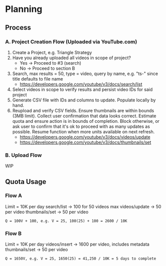 # Planning

## Process

### A. Project Creation Flow (Uploaded via YouTube.com)

1. Create a Project, e.g. Triangle Strategy
2. Have you already uploaded all videos in scope of project?
    - Yes -> Proceed to #3 (search)
    - No -> Proceed to section B
3. Search, max results = 50, type = video, query by name, e.g. "ts-" since title defaults to file name
    - https://developers.google.com/youtube/v3/docs/search/list
4. Select videos in scope to verify results and persist video IDs for said project
5. Generate CSV file with IDs and columns to update. Populate locally by hand.
6. Reupload and verify CSV fields. Ensure thumbnails are within bounds (3MB limit). Collect user confirmation that data looks correct. Estimate quota and ensure action is in bounds of completion. Block otherwise, or ask user to confirm that it's ok to proceed with as many updates as possible. Resume function when more units available on next refresh.
    - https://developers.google.com/youtube/v3/docs/videos/update
    - https://developers.google.com/youtube/v3/docs/thumbnails/set

### B. Upload Flow

WIP

## Quota Usage

### Flow A

Limit = 10K per day
    search/list -> 100 for 50 videos max
    videos/update -> 50 per video
    thumbnails/set -> 50 per video

    Q = 100V + 100, e.g. V = 25, 100(25) + 100 = 2600 / 10K

### Flow B
Limit = 10K per day
    videos/insert -> 1600 per video, includes metadata
    thumbnails/set -> 50 per video

    Q = 1650V, e.g. V = 25, 1650(25) = 41,250 / 10K = 5 days to complete